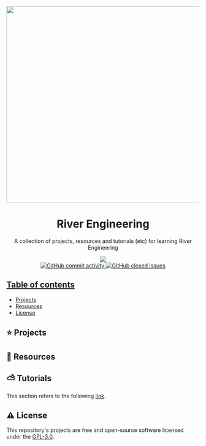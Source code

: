 <p align="center">
  <img width="auto" height="512px" src="https://user-images.githubusercontent.com/34566999/230320998-1b7ea081-ed1f-4871-848d-fcd4020cd0b7.jpg">
</p>

<h1 align="center">River Engineering</h1>

<p align="center">
    A collection of projects, resources and tutorials (etc) for learning River Engineering
</p>

<p align="center">
    <a title="License GNU" href="https://github.com/enfycius/River-Engineering/blob/main/LICENSE"><img src="https://img.shields.io/badge/license-GPL v3-blue?style=flat-square"> <br>
    <img alt="GitHub commit activity" src="https://img.shields.io/github/commit-activity/m/enfycius/River-Engineering"/>
    <img alt="GitHub closed issues" src="https://img.shields.io/github/issues-closed/enfycius/River-Engineering"/>
</p>

## Table of contents

  * [Projects](#)
  * [Resources](#)
  * [License](#)

## :star: Projects

## :seedling: Resources

## :partly_sunny: Tutorials

This section refers to the following [link](https://enfycius.github.io/_enfycius/docs/category/river-engineering).

## :warning: License

This repository's projects are free and open-source software licensed under the [GPL-3.0](https://github.com/enfycius/Python/blob/master/LICENSE).